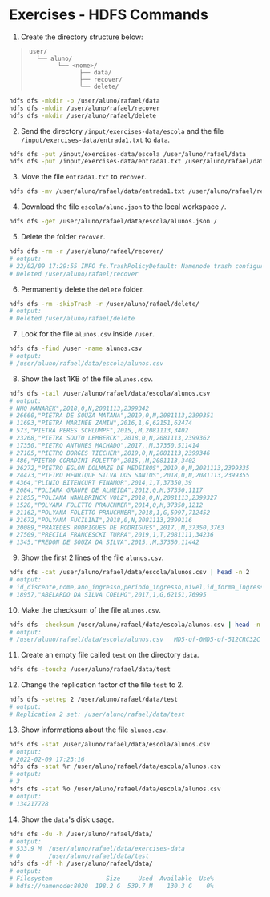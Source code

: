 # Exercises - HDFS Commands

1. Create the directory structure below:

  >```
  > user/
  >   └── aluno/
  >         └── <nome>/
  >               ├── data/
  >               ├── recover/
  >               └── delete/
  >```

  ```bash
  hdfs dfs -mkdir -p /user/aluno/rafael/data
  hdfs dfs -mkdir /user/aluno/rafael/recover
  hdfs dfs -mkdir /user/aluno/rafael/delete
  ```

2. Send the directory `/input/exercises-data/escola` and the file `/input/exercises-data/entrada1.txt` to `data`.

  ```bash
  hdfs dfs -put /input/exercises-data/escola /user/aluno/rafael/data
  hdfs dfs -put /input/exercises-data/entrada1.txt /user/aluno/rafael/data
  ```

3. Move the file `entrada1.txt` to `recover`.

  ```bash
  hdfs dfs -mv /user/aluno/rafael/data/entrada1.txt /user/aluno/rafael/recover/
  ```

4. Download the file `escola/aluno.json` to the local workspace `/`.

```bash
hdfs dfs -get /user/aluno/rafael/data/escola/alunos.json /
```

5. Delete the folder `recover`.

  ```bash
  hdfs dfs -rm -r /user/aluno/rafael/recover/
  # output:
  # 22/02/09 17:29:55 INFO fs.TrashPolicyDefault: Namenode trash configuration: Deletion interval = 0 minutes, Emptier interval = 0 minutes.
  # Deleted /user/aluno/rafael/recover
  ```

6. Permanently delete the `delete` folder.

  ```bash
  hdfs dfs -rm -skipTrash -r /user/aluno/rafael/delete/
  # output:
  # Deleted /user/aluno/rafael/delete
  ```

7. Look for the file `alunos.csv` inside `/user`.

  ```bash
  hdfs dfs -find /user -name alunos.csv
  # output:
  # /user/aluno/rafael/data/escola/alunos.csv
  ```

8. Show the last 1KB of the file `alunos.csv`.

  ```bash
  hdfs dfs -tail /user/aluno/rafael/data/escola/alunos.csv
  # output:
  # NHO KANAREK",2018,0,N,2081113,2399342
  # 26660,"PIETRA DE SOUZA MATANA",2019,0,N,2081113,2399351
  # 11693,"PIETRA MARINÉE ZAMIN",2016,1,G,62151,62474
  # 573,"PIETRA PERES SCHLUMPF",2015,,M,2081113,3402
  # 23268,"PIETRA SOUTO LEMBERCK",2018,0,N,2081113,2399362
  # 17350,"PIETRO ANTUNES MACHADO",2017,,M,37350,511414
  # 27185,"PIETRO BORGES TIECHER",2019,0,N,2081113,2399346
  # 486,"PIETRO CORADINI FOLETTO",2015,,M,2081113,3402
  # 26272,"PIETRO EGLON DOLMAZE DE MEDEIROS",2019,0,N,2081113,2399335
  # 24473,"PIETRO HENRIQUE SILVA DOS SANTOS",2018,0,N,2081113,2399355
  # 4364,"PLINIO BITENCURT FINAMOR",2014,1,T,37350,39
  # 2084,"POLIANA GRAUPE DE ALMEIDA",2012,0,M,37350,1117
  # 21855,"POLIANA WAHLBRINCK VOLZ",2018,0,N,2081113,2399327
  # 1528,"POLYANA FOLETTO PRAUCHNER",2014,0,M,37350,1212
  # 21162,"POLYANA FOLETTO PRAUCHNER",2018,1,G,5997,712452
  # 21672,"POLYANA FUCILINI",2018,0,N,2081113,2399116
  # 20089,"PRAXEDES RODRIGUES DE RODRIGUES",2017,,M,37350,3763
  # 27509,"PRECILA FRANCESCKI TURRA",2019,1,T,2081111,34236
  # 1345,"PREDON DE SOUZA DA SILVA",2015,,M,37350,11442
  ```

9. Show the first 2 lines of the file `alunos.csv`.

  ```bash
  hdfs dfs -cat /user/aluno/rafael/data/escola/alunos.csv | head -n 2
  # output:
  # id_discente,nome,ano_ingresso,periodo_ingresso,nivel,id_forma_ingresso,id_curso
  # 18957,"ABELARDO DA SILVA COELHO",2017,1,G,62151,76995
  ```

10. Make the checksum of the file `alunos.csv`.

  ```bash
  hdfs dfs -checksum /user/aluno/rafael/data/escola/alunos.csv | head -n 2
  # output:
  # /user/aluno/rafael/data/escola/alunos.csv	MD5-of-0MD5-of-512CRC32C	000002000000000000000000164b9235a4d65a1e8ebfe12eb97ac471
  ```

11. Create an empty file called `test` on the directory `data`.

```bash
hdfs dfs -touchz /user/aluno/rafael/data/test
```

12. Change the replication factor of the file `test` to 2.

```bash
hdfs dfs -setrep 2 /user/aluno/rafael/data/test
# output:
# Replication 2 set: /user/aluno/rafael/data/test
```

13. Show informations about the file `alunos.csv`.

```bash
hdfs dfs -stat /user/aluno/rafael/data/escola/alunos.csv
# output:
# 2022-02-09 17:23:16
hdfs dfs -stat %r /user/aluno/rafael/data/escola/alunos.csv
# output:
# 3
hdfs dfs -stat %o /user/aluno/rafael/data/escola/alunos.csv
# output:
# 134217728
```

14. Show the `data`'s disk usage.

```bash
hdfs dfs -du -h /user/aluno/rafael/data/
# output:
# 533.9 M  /user/aluno/rafael/data/exercises-data
# 0        /user/aluno/rafael/data/test
hdfs dfs -df -h /user/aluno/rafael/data/
# output:
# Filesystem               Size     Used  Available  Use%
# hdfs://namenode:8020  198.2 G  539.7 M    130.3 G    0%
```

